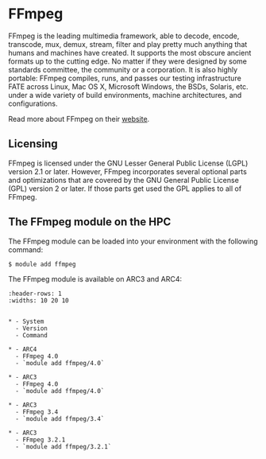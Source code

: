 # FFmpeg

FFmpeg is the leading multimedia framework, able to decode, encode, transcode, mux, demux, stream, filter and play pretty much anything that humans and machines have created. It supports the most obscure ancient formats up to the cutting edge. No matter if they were designed by some standards committee, the community or a corporation. It is also highly portable: FFmpeg compiles, runs, and passes our testing infrastructure FATE across Linux, Mac OS X, Microsoft Windows, the BSDs, Solaris, etc. under a wide variety of build environments, machine architectures, and configurations.



Read more about FFmpeg on their [website](http://www.ffmpeg.org/).





## Licensing 

FFmpeg is licensed under the GNU Lesser General Public License (LGPL) version 2.1 or later. However, FFmpeg incorporates several optional parts and optimizations that are covered by the GNU General Public License (GPL) version 2 or later. If those parts get used the GPL applies to all of FFmpeg.



## The FFmpeg module on the HPC

The FFmpeg module can be loaded into your environment with the following command:

```bash
$ module add ffmpeg
```

The FFmpeg module is available on ARC3 and ARC4:

```{list-table}
:header-rows: 1
:widths: 10 20 10


* - System
  - Version
  - Command

* - ARC4
  - FFmpeg 4.0
  - `module add ffmpeg/4.0`

* - ARC3
  - FFmpeg 4.0
  - `module add ffmpeg/4.0`

* - ARC3
  - FFmpeg 3.4
  - `module add ffmpeg/3.4`

* - ARC3
  - FFmpeg 3.2.1
  - `module add ffmpeg/3.2.1`

```